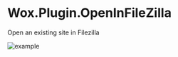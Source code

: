 Wox.Plugin.OpenInFileZilla
==========================

Open an existing site in Filezilla

![example](http://habrastorage.org/files/5fe/d24/7d5/5fed247d56be4ccba0816d1d78ab8d82.png)
